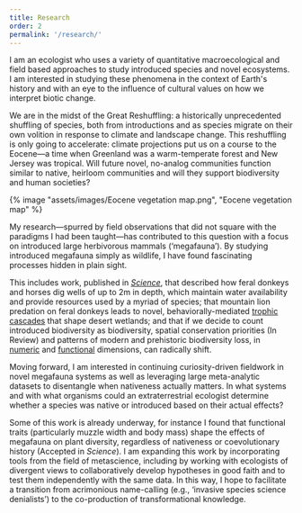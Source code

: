 ```yaml
---
title: Research
order: 2
permalink: '/research/'
---
```


I am an ecologist who uses a variety of quantitative macroecological and field based approaches to study introduced species and novel ecosystems. I am interested in studying these phenomena in the context of Earth's history and with an eye to the influence of cultural values on how we interpret biotic change.

We are in the midst of the Great Reshuffling: a historically unprecedented shuffling of species, both from introductions and as species migrate on their own volition in response to climate and landscape change. This reshuffling is only going to accelerate: climate projections put us on a course to the Eocene—a time when Greenland was a warm-temperate forest and New Jersey was tropical. Will future novel, no-analog communities function similar to native, heirloom communities and will they support biodiversity and human societies?

{% image "assets/images/Eocene vegetation map.png", "Eocene vegetation map" %}

My research—spurred by field observations that did not square with the paradigms I had been taught—has contributed to this question with a focus on introduced large herbivorous mammals (‘megafauna’). By studying introduced megafauna simply as wildlife, I have found fascinating processes hidden in plain sight.

This includes work, published in [_Science_](/assets/pubs/Lundgren_et_al_2021b.pdf), that described how feral donkeys and horses dig wells of up to 2m in depth, which maintain water availability and provide resources used by a myriad of species; that mountain lion predation on feral donkeys leads to novel, behaviorally-mediated [trophic cascades](http://doi.org/10.1111/1365-2656.13766) that shape desert wetlands; and that if we decide to count introduced biodiversity as biodiversity, spatial conservation priorities (In Review) and patterns of modern and prehistoric biodiversity loss, in [numeric](/assets/pubs/Lundgren_et_al_2018.pdf) and [functional](/assets/pubs/Lundgren_et_al_2020.pdf) dimensions, can radically shift.

Moving forward, I am interested in continuing curiosity-driven fieldwork in novel megafauna systems as well as leveraging large meta-analytic datasets to disentangle when nativeness actually matters. In what systems and with what organisms could an extraterrestrial ecologist determine whether a species was native or introduced based on their actual effects?

Some of this work is already underway, for instance I found that functional traits (particularly muzzle width and body mass) shape the effects of megafauna on plant diversity, regardless of nativeness or coevolutionary history (Accepted in _Science_). I am expanding this work by incorporating tools from the field of metascience, including by working with ecologists of divergent views to collaboratively develop hypotheses in good faith and to test them independently with the same data. In this way, I hope to facilitate a transition from acrimonious name-calling (e.g., ‘invasive species science denialists’) to the co-production of transformational knowledge.
